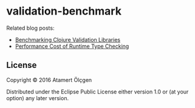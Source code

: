 # validation-benchmark

Related blog posts:

- [Benchmarking Clojure Validation Libraries](http://blog.muhuk.com/2016/03/15/benchmarking_clojure_validation_libraries.html)
- [Performance Cost of Runtime Type Checking](http://blog.muhuk.com/2016/02/23/performance_cost_of_runtime_type_checking.html)


## License

Copyright © 2016 Atamert Ölçgen

Distributed under the Eclipse Public License either version 1.0 or (at
your option) any later version.
